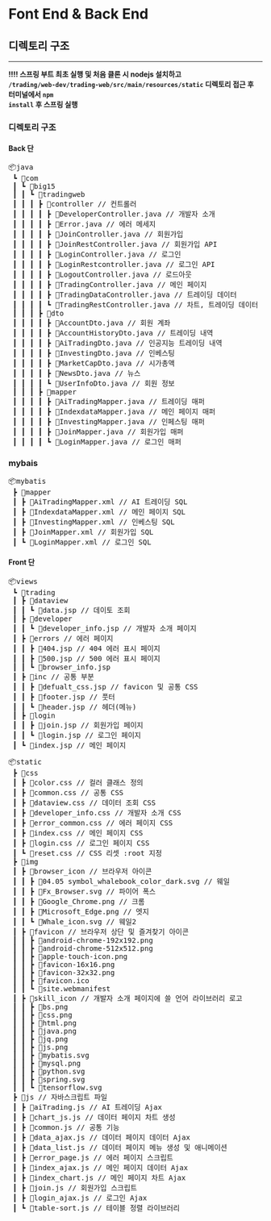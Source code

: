 # Font End & Back End
## 디렉토리 구조

---
**!!!! 스프링 부트 최초 실행 및 처음 클론 시 nodejs 설치하고**<br>
**<code>/trading/web-dev/trading-web/src/main/resources/static</code> 디렉토리 접근 후**<br>
**터미널에서 <code>npm install</code> 후 스프링 실행**

### 디렉토리 구조

#### Back 단

<pre>
📦java
 ┗ 📂com
 ┃ ┗ 📂big15
 ┃ ┃ ┗ 📂tradingweb
 ┃ ┃ ┃ ┣ 📂controller // 컨트롤러
 ┃ ┃ ┃ ┃ ┣ 📜DeveloperController.java // 개발자 소개
 ┃ ┃ ┃ ┃ ┣ 📜Error.java // 에러 메세지
 ┃ ┃ ┃ ┃ ┣ 📜JoinController.java // 회원가입
 ┃ ┃ ┃ ┃ ┣ 📜JoinRestController.java // 회원가입 API
 ┃ ┃ ┃ ┃ ┣ 📜LoginController.java // 로그인
 ┃ ┃ ┃ ┃ ┣ 📜LoginRestcontroller.java // 로그인 API
 ┃ ┃ ┃ ┃ ┣ 📜LogoutController.java // 로드아웃
 ┃ ┃ ┃ ┃ ┣ 📜TradingController.java // 메인 페이지 
 ┃ ┃ ┃ ┃ ┣ 📜TradingDataController.java // 트레이딩 데이터
 ┃ ┃ ┃ ┃ ┗ 📜TradingRestController.java // 차트, 트레이딩 데이터 API
 ┃ ┃ ┃ ┣ 📂dto
 ┃ ┃ ┃ ┃ ┣ 📜AccountDto.java // 회원 계좌
 ┃ ┃ ┃ ┃ ┣ 📜AccountHistoryDto.java // 트레이딩 내역
 ┃ ┃ ┃ ┃ ┣ 📜AiTradingDto.java // 인공지능 트레이딩 내역
 ┃ ┃ ┃ ┃ ┣ 📜InvestingDto.java // 인베스팅
 ┃ ┃ ┃ ┃ ┣ 📜MarketCapDto.java // 시가총액
 ┃ ┃ ┃ ┃ ┣ 📜NewsDto.java // 뉴스
 ┃ ┃ ┃ ┃ ┗ 📜UserInfoDto.java // 회원 정보
 ┃ ┃ ┃ ┣ 📂mapper
 ┃ ┃ ┃ ┃ ┣ 📜AiTradingMapper.java // 트레이딩 매퍼
 ┃ ┃ ┃ ┃ ┣ 📜IndexdataMapper.java // 메인 페이지 매퍼
 ┃ ┃ ┃ ┃ ┣ 📜InvestingMapper.java // 인페스팅 매퍼
 ┃ ┃ ┃ ┃ ┣ 📜JoinMapper.java // 회원가입 매퍼
 ┃ ┃ ┃ ┃ ┗ 📜LoginMapper.java // 로그인 매퍼
</pre>

### mybais

<pre>
📦mybatis
 ┣ 📂mapper
 ┃ ┣ 📜AiTradingMapper.xml // AI 트레이딩 SQL
 ┃ ┣ 📜IndexdataMapper.xml // 메인 페이지 SQL
 ┃ ┣ 📜InvestingMapper.xml // 인베스팅 SQL
 ┃ ┣ 📜JoinMapper.xml // 회원가입 SQL
 ┃ ┗ 📜LoginMapper.xml // 로그인 SQL
</pre>

#### Front 단

<pre>
📦views
 ┗ 📂trading
 ┃ ┣ 📂dataview
 ┃ ┃ ┗ 📜data.jsp // 데이토 조회
 ┃ ┣ 📂developer
 ┃ ┃ ┗ 📜developer_info.jsp // 개발자 소개 페이지
 ┃ ┣ 📂errors // 에러 페이지
 ┃ ┃ ┣ 📜404.jsp // 404 에러 표시 페이지
 ┃ ┃ ┣ 📜500.jsp // 500 에러 표시 페이지
 ┃ ┃ ┗ 📜browser_info.jsp
 ┃ ┣ 📂inc // 공통 부분
 ┃ ┃ ┣ 📜defualt_css.jsp // favicon 및 공통 CSS 
 ┃ ┃ ┣ 📜footer.jsp // 풋터
 ┃ ┃ ┗ 📜header.jsp // 헤더(메뉴)
 ┃ ┣ 📂login
 ┃ ┃ ┣ 📜join.jsp // 회원가입 페이지
 ┃ ┃ ┗ 📜login.jsp // 로그인 페이지
 ┃ ┗ 📜index.jsp // 메인 페이지
</pre>

<pre>
📦static
 ┣ 📂css
 ┃ ┣ 📜color.css // 컬러 클래스 정의
 ┃ ┣ 📜common.css // 공통 CSS
 ┃ ┣ 📜dataview.css // 데이터 조회 CSS
 ┃ ┣ 📜developer_info.css // 개발자 소개 CSS
 ┃ ┣ 📜error_common.css // 에러 페이지 CSS
 ┃ ┣ 📜index.css // 메인 페이지 CSS
 ┃ ┣ 📜login.css // 로그인 페이지 CSS
 ┃ ┗ 📜reset.css // CSS 리셋 :root 지정
 ┣ 📂img
 ┃ ┣ 📂browser_icon // 브라우저 아이콘
 ┃ ┃ ┣ 📜04.05 symbol_whalebook_color_dark.svg // 웨일
 ┃ ┃ ┣ 📜Fx_Browser.svg // 파이어 폭스
 ┃ ┃ ┣ 📜Google_Chrome.png // 크롬
 ┃ ┃ ┣ 📜Microsoft_Edge.png // 엣지
 ┃ ┃ ┗ 📜Whale_icon.svg // 웨일2
 ┃ ┣ 📂favicon // 브라우저 상단 및 즐겨찾기 아이콘
 ┃ ┃ ┣ 📜android-chrome-192x192.png
 ┃ ┃ ┣ 📜android-chrome-512x512.png
 ┃ ┃ ┣ 📜apple-touch-icon.png
 ┃ ┃ ┣ 📜favicon-16x16.png
 ┃ ┃ ┣ 📜favicon-32x32.png
 ┃ ┃ ┣ 📜favicon.ico
 ┃ ┃ ┗ 📜site.webmanifest
 ┃ ┣ 📂skill_icon // 개발자 소개 페이지에 쓸 언어 라이브러리 로고
 ┃ ┃ ┣ 📜bs.png
 ┃ ┃ ┣ 📜css.png
 ┃ ┃ ┣ 📜html.png
 ┃ ┃ ┣ 📜java.png
 ┃ ┃ ┣ 📜jq.png
 ┃ ┃ ┣ 📜js.png
 ┃ ┃ ┣ 📜mybatis.svg
 ┃ ┃ ┣ 📜mysql.png
 ┃ ┃ ┣ 📜python.svg
 ┃ ┃ ┣ 📜spring.svg
 ┃ ┃ ┗ 📜tensorflow.svg
 ┣ 📂js // 자바스크립트 파일
 ┃ ┣ 📜aiTrading.js // AI 트레이딩 Ajax
 ┃ ┣ 📜chart_js.js // 데이터 페이지 차트 생성
 ┃ ┣ 📜common.js // 공통 기능
 ┃ ┣ 📜data_ajax.js // 데이터 페이지 데이터 Ajax
 ┃ ┣ 📜data_list.js // 데이터 페이지 메뉴 생성 및 애니메이션
 ┃ ┣ 📜error_page.js // 에러 페이지 스크립트
 ┃ ┣ 📜index_ajax.js // 메인 페이지 데이터 Ajax
 ┃ ┣ 📜index_chart.js // 메인 페이지 차트 Ajax
 ┃ ┣ 📜join.js // 회원가입 스크립트 
 ┃ ┣ 📜login_ajax.js // 로그인 Ajax
 ┃ ┗ 📜table-sort.js // 테이블 정렬 라이브러리
</pre>

